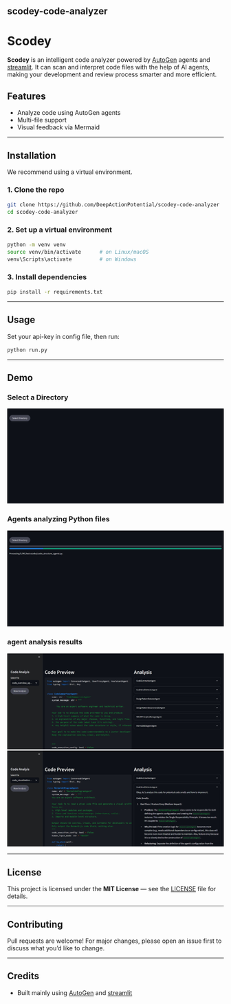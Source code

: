 

## scodey-code-analyzer

# Scodey

**Scodey** is an intelligent code analyzer powered by [AutoGen](https://github.com/microsoft/autogen) agents and [streamlit](https://github.com/streamlit). It can scan and interpret code files with the help of AI agents, making your development and review process smarter and more efficient.



## Features

- Analyze code using AutoGen agents
- Multi-file support
- Visual feedback via Mermaid

---

## Installation

We recommend using a virtual environment.

### 1. Clone the repo
```bash
git clone https://github.com/DeepActionPotential/scodey-code-analyzer
cd scodey-code-analyzer
```

### 2. Set up a virtual environment
```bash
python -m venv venv
source venv/bin/activate      # on Linux/macOS
venv\Scripts\activate         # on Windows
```

### 3. Install dependencies
```bash
pip install -r requirements.txt
```

---

## Usage

Set your api-key in config file, then run:

```bash
python run.py
```

---

## Demo

### Select a Directory

![selecte_a_directory](images/1.png)

### Agents analyzing Python files

![Scodey analyzing files](images/2.png)

### agent analysis results

![Agent analysis](images/3.png)
![Agent analysis](images/4.png)


---

## License

This project is licensed under the **MIT License** — see the [LICENSE](LICENSE) file for details.

---

## Contributing

Pull requests are welcome! For major changes, please open an issue first to discuss what you’d like to change.

---

## Credits

- Built  mainly using [AutoGen](https://github.com/microsoft/autogen) and [streamlit](https://github.com/streamlit)


